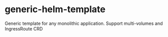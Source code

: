# generic-helm-template
Generic template for any monolithic application. Support multi-volumes and IngressRoute CRD
